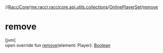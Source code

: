 //[RacciCore](../../../index.md)/[me.racci.raccicore.api.utils.collections](../index.md)/[OnlinePlayerSet](index.md)/[remove](remove.md)

# remove

[jvm]\
open override fun [remove](remove.md)(element: Player): [Boolean](https://kotlinlang.org/api/latest/jvm/stdlib/kotlin/-boolean/index.html)
